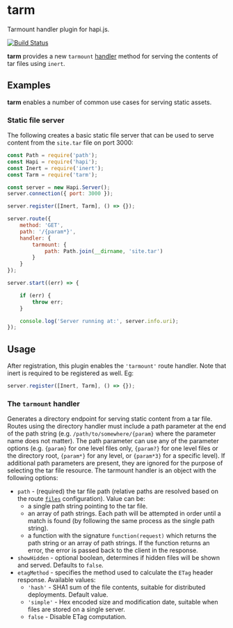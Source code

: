 # tarm

Tarmount handler plugin for hapi.js.

[![Build Status](https://travis-ci.org/kanongil/tarm.svg?branch=master)](https://travis-ci.org/kanongil/tarm)

**tarm** provides a new `tarmount` [handler](https://github.com/hapijs/hapi/blob/master/API.md#serverhandlername-method)
method for serving the contents of tar files using `inert`.

## Examples

**tarm** enables a number of common use cases for serving static assets.

### Static file server

The following creates a basic static file server that can be used to serve content from the
`site.tar` file on port 3000:

```js
const Path = require('path');
const Hapi = require('hapi');
const Inert = require('inert');
const Tarm = require('tarm');

const server = new Hapi.Server();
server.connection({ port: 3000 });

server.register([Inert, Tarm], () => {});

server.route({
    method: 'GET',
    path: '/{param*}',
    handler: {
        tarmount: {
            path: Path.join(__dirname, 'site.tar')
        }
    }
});

server.start((err) => {

    if (err) {
        throw err;
    }

    console.log('Server running at:', server.info.uri);
});
```

## Usage

After registration, this plugin enables the `'tarmount'` route handler.
Note that inert is required to be registered as well. Eg:

```js
server.register([Inert, Tarm], () => {});
```

### The `tarmount` handler

Generates a directory endpoint for serving static content from a tar file.
Routes using the directory handler must include a path parameter at the end of the path
string (e.g. `/path/to/somewhere/{param}` where the parameter name does not matter). The
path parameter can use any of the parameter options (e.g. `{param}` for one level files
only, `{param?}` for one level files or the directory root, `{param*}` for any level, or
`{param*3}` for a specific level). If additional path parameters are present, they are
ignored for the purpose of selecting the tar file resource. The tarmount handler is an
object with the following options:
  - `path` - (required) the tar file path (relative paths are resolved based on the
    route [`files`](https://github.com/hapijs/hapi/blob/master/API.md#route.config.files)
    configuration). Value can be:
      - a single path string pointing to the tar file.
      - an array of path strings. Each path will be attempted in order until a match is
        found (by following the same process as the single path string).
      - a function with the signature `function(request)` which returns the path string or
        an array of path strings. If the function returns an error, the error is passed back
        to the client in the response.
  - `showHidden` - optional boolean, determines if hidden files will be shown and served.
    Defaults to `false`.
  - `etagMethod` - specifies the method used to calculate the `ETag` header response.
    Available values:
      - `'hash'` - SHA1 sum of the file contents, suitable for distributed deployments.
        Default value.
      - `'simple'` - Hex encoded size and modification date, suitable when files are stored
        on a single server.
      - `false` - Disable ETag computation.
